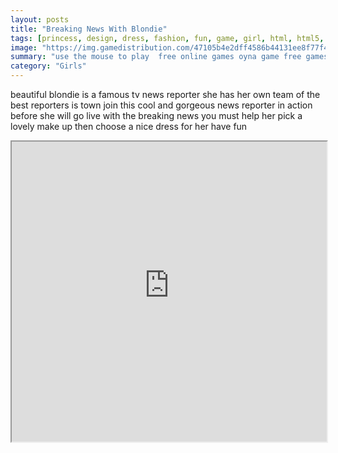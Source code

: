 ```yaml
---
layout: posts
title: "Breaking News With Blondie"
tags: [princess, design, dress, fashion, fun, game, girl, html, html5, makeup, news, princess, blondie, breakingnews, free, online, games, oyna, game, free, games, play, play, games]
image: "https://img.gamedistribution.com/47105b4e2dff4586b44131ee8f77f4d0.jpg"
summary: "use the mouse to play  free online games oyna game free games play play games"
category: "Girls"
---
```


beautiful blondie is a famous tv news reporter she has her own team of the best reporters is town join this cool and gorgeous news reporter in action before she will go live with the breaking news you must help her pick a lovely make up then choose a nice dress for her have fun

<iframe width="100%" height="480px;" src="https://html5.gamedistribution.com/47105b4e2dff4586b44131ee8f77f4d0/"></iframe>
